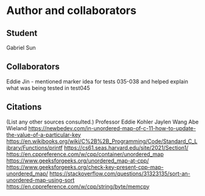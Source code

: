 Author and collaborators
========================

Student
-------
Gabriel Sun


Collaborators
-------------
Eddie Jin - mentioned marker idea for tests 035-038 and helped explain what was being tested in test045

Citations
---------
(List any other sources consulted.)
Professor Eddie Kohler
Jaylen Wang
Abe Wieland
https://newbedev.com/in-unordered-map-of-c-11-how-to-update-the-value-of-a-particular-key
https://en.wikibooks.org/wiki/C%2B%2B_Programming/Code/Standard_C_Library/Functions/printf
https://cs61.seas.harvard.edu/site/2021/Section1/
https://en.cppreference.com/w/cpp/container/unordered_map
https://www.geeksforgeeks.org/unordered_map-at-cpp/
https://www.geeksforgeeks.org/check-key-present-cpp-map-unordered_map/
https://stackoverflow.com/questions/31323135/sort-an-unordered-map-using-sort
https://en.cppreference.com/w/cpp/string/byte/memcpy
